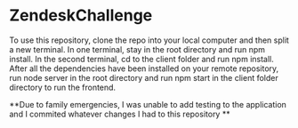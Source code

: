 # ZendeskChallenge

To use this repository, clone the repo into your local computer and then split a new terminal. In one terminal, stay in the root directory and run npm install. In the second terminal, cd to the client folder and run npm install. After all the dependencies have been installed on your remote repository, run node server in the root directory and run npm start in the client folder directory to run the frontend. 

**Due to family emergencies, I was unable to add testing to the application and I commited whatever changes I had to this repository **
